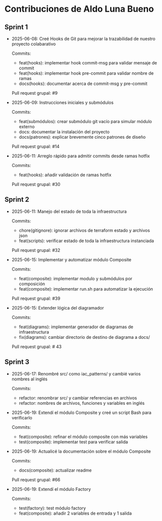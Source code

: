 # Contribuciones de Aldo Luna Bueno

## Sprint 1

- 2025-06-08: Creé Hooks de Git para mejorar la trazabilidad de nuestro proyecto colabarativo
    
    Commits:
    - feat(hooks): implementar hook commit-msg para validar mensaje de commit
    - feat(hooks): implementar hook pre-commit para validar nombre de ramas
    - docs(hooks): documentar acerca de commit-msg y pre-commit

    Pull request grupal: #9

- 2025-06-09: Instrucciones iniciales y submódulos

    Commits:
    - feat(submódulos): crear submódulo git vacío para simular módulo externo
    - docs: documentar la instalación del proyecto
    - docs(patrones): explicar brevemente cinco patrones de diseño

    Pull request grupal: #14

- 2025-06-11: Arreglo rápido para admitir commits desde ramas hotfix

    Commits:
    - feat(hooks): añadir validación de ramas hotfix

    Pull request grupal: #30

## Sprint 2

- 2025-06-11: Manejo del estado de toda la infraestructura

    Commits:
    - chore(gitignore): ignorar archivos de terraform estado y archivos json
    - feat(scripts): verificar estado de toda la infraestructura instanciada

    Pull request grupal: #32

- 2025-06-15: Implementar y automatizar módulo Composite

    Commits:
    - feat(composite): implementar modulo y submódulos por composición
    - feat(composite): implementar run.sh para automatizar la ejecución

    Pull request grupal: #39

- 2025-06-15: Extender lógica del diagramador

    Commits: 
    - feat(diagrams): implementar generador de diagramas de infraestructura
    - fix(diagrams): cambiar directorio de destino de diagrama a docs/
    
    Pull request grupal: # 43

## Sprint 3

- 2025-06-17: Renombré src/ como iac_patterns/ y cambié varios nombres al inglés

    Commits:
    - refactor: renombrar src/ y cambiar referencias en archivos
    - refactor: nombres de archivos, funciones y variables en inglés

- 2025-06-19: Extendí el módulo Composite y creé un script Bash para verificarlo
    
    Commits:
    - feat(composite): refinar el módulo composite con más variables
    - test(composite): implementar test para verificar salida

- 2025-06-19: Actualicé la documentación sobre el módulo Composite

    Commits:
    - docs(composite): actualizar readme

     Pull request grupal: #66
     
- 2025-06-19: Extendí el módulo Factory

    Commits:
    - test(factory): test módulo factory
    - feat(composite): añadir 2 variables de entrada y 1 salida